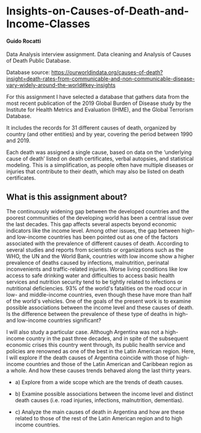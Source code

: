 # Insights-on-Causes-of-Death-and-Income-Classes
#### Guido Rocatti
Data Analysis interview assignment. Data cleaning and Analysis of Causes of Death Public Database.

Database source: https://ourworldindata.org/causes-of-death?insight=death-rates-from-communicable-and-non-communicable-disease-vary-widely-around-the-world#key-insights


For this assignment I have selected a database that gathers data from the most recent publication of the 2019 Global Burden of Disease study by the Institute for Health Metrics and Evaluation (IHME), and the Global Terrorism Database.

It includes the records for 31 different causes of death, organized by country (and other entities) and by year, covering the period between 1990 and 2019.

Each death was assigned a single cause, based on data on the ‘underlying cause of death’ listed on death certificates, verbal autopsies, and statistical modeling. This is a simplification, as people often have multiple diseases or injuries that contribute to their death, which may also be listed on death certificates.

## What is this assignment about?

The continuously widening gap between the developed countries and the poorest communities of the developing world has been a central issue over the last decades. This gap affects several aspects beyond economic indicators like the income level. Among other issues, the gap between high- and low-income countries has been pointed out as one of the factors associated with the prevalence of different causes of death. According to several studies and reports from scientists or organizations such as the WHO, the UN and the World Bank, countries with low income show a higher prevalence of deaths caused by infections, malnutrition, perinatal inconvenients and traffic-related injuries. Worse living conditions like low access to safe drinking water and difficulties to access basic health services and nutrition security tend to be tightly related to infections or nutritional deficiencies. 93% of the world's fatalities on the road occur in low- and middle-income countries, even though these have more than half of the world's vehicles. One of the goals of the present work is to examine possible associations between the income level and these causes of death. Is the difference between the prevalence of these type of deaths in high- and low-income countries significant?

I will also study a particular case. Although Argentina was not a high-income country in the past three decades, and in spite of the subsequent economic crises this country went through, its public health service and policies are renowned as one of the best in the Latin American region. Here, I will explore if the death causes of Argentina coincide with those of high-income countries and those of the Latin American and Caribbean region as a whole. And how these causes trends behaved along the last thirty years.

- a) Explore from a wide scope which are the trends of death causes.

- b) Examine possible associations between the income level and distinct death causes (i.e. road injuries, infections, malnutrition, dementias).

- c) Analyze the main causes of death in Argentina and how are these related to those of the rest of the Latin American region and to high income countries.
